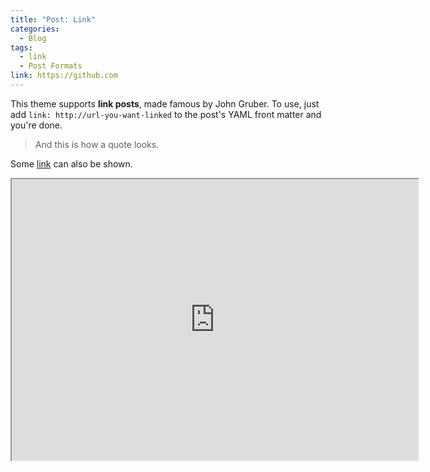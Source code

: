 ```yaml
---
title: "Post: Link"
categories:
  - Blog
tags:
  - link
  - Post Formats
link: https://github.com
---
```


This theme supports **link posts**, made famous by John Gruber. To use, just add `link: http://url-you-want-linked` to the post's YAML front matter and you're done.

> And this is how a quote looks.

Some [link](#) can also be shown.

<iframe src = "https://public.tableau.com/shared/8ZSBGFCT3?:embed=yes&:display_count=yes&:showVizHome=no" width = '650' height='450'></iframe>
